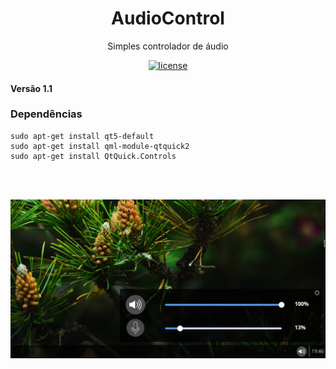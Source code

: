 <h1 align="center">AudioControl</h1>
<p align="center">
Simples controlador de áudio</p>

<p align="center">
<a href="https://github.com/emmilinux/AudioControl/blob/master/LICENSE"><img src="https://img.shields.io/badge/License-GPL--3.0-yellow.svg" alt="license"/></a></p>

#### Versão 1.1
### Dependências
```
sudo apt-get install qt5-default
sudo apt-get install qml-module-qtquick2
sudo apt-get install QtQuick.Controls
```
<br>
<br>

![CSCore Logo](https://github.com/emmilinux/AudioControl/blob/master/screenshots/audiocontrol.png)

